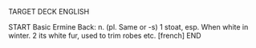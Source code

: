 TARGET DECK
ENGLISH

START
Basic
Ermine
Back: n. (pl. Same or -s) 1 stoat, esp. When white in winter. 2 its white fur, used to trim robes etc. [french]
END
